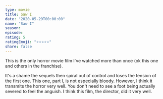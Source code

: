 ```yaml
---
type: movie
title: Saw I
date: "2020-05-29T00:00:00"
name: "Saw I"
season:
episode:
rating: 5
ratingEmoji: "⭐️⭐️⭐️⭐️⭐️"
share: false
---
```


This is the only horror movie film I've watched more than once (ok this one and others in the franchise).

It's a shame the sequels then spiral out of control and loses the tension of the first one. This one, part I, is not especially bloody. However, I think it transmits the horror very well. You don't need to see a foot being actually severed to feel the anguish. I think this film, the director, did it very well.
